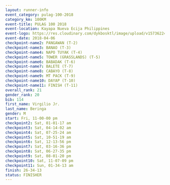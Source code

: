 ```yaml
---
layout: runner-info 
event_category: pulag-100-2018 
category_km: 100KM 
event-title: PULAG 100 2018 
event-location: Kayapa Nueva Ecija Philippines 
event-logo: https://res.cloudinary.com/dykbosktl/image/upload/v1573622467/Logo/logo-p1_tnutwz.jpg 
event-date: 2018-04-06 
checkpoint-name2: PANGAWAN (T-2) 
checkpoint-name3: BANAO (T-3) 
checkpoint-name4: NAPO TUYAK (T-4) 
checkpoint-name5: TOWER (GRASSLANDS) (T-5) 
checkpoint-name6: BABADAK (T-6) 
checkpoint-name7: BALETE (T-7) 
checkpoint-name8: CABAYO (T-8) 
checkpoint-name9: MT PACK (T-9) 
checkpoint-name10: DAYAP (T-10) 
checkpoint-name11: FINISH (T-11) 
overall_rank: 21
gender_rank: 20
bib: 114
first_name: Virgilio Jr.
last_name: Beringa
gender: M
start: Fri, 11-00-00 pm
checkpoint2: Sat, 01-01-17 am
checkpoint3: Sat, 04-14-02 am
checkpoint4: Sat, 07-25-24 am
checkpoint5: Sat, 10-51-19 am
checkpoint6: Sat, 12-13-56 pm
checkpoint7: Sat, 03-16-36 pm
checkpoint8: Sat, 06-27-35 pm
checkpoint9: Sat, 08-01-20 pm
checkpoint10: Sat, 11-07-09 pm
checkpoint11: Sun, 01-34-13 am
finish: 26-34-13
status: FINISHER
---
```

